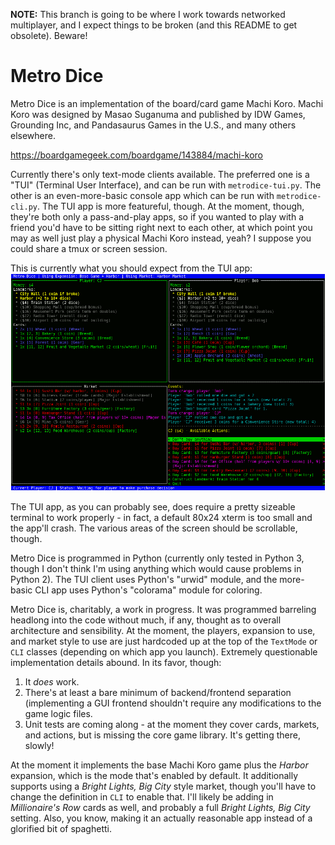 **NOTE:** This branch is going to be where I work towards networked
multiplayer, and I expect things to be broken (and this README to
get obsolete).  Beware!

Metro Dice
==========

Metro Dice is an implementation of the board/card game Machi Koro. 
Machi Koro was designed by Masao Suganuma and published by IDW Games,
Grounding Inc, and Pandasaurus Games in the U.S., and many others elsewhere.

https://boardgamegeek.com/boardgame/143884/machi-koro

Currently there's only text-mode clients available.  The preferred one is
a "TUI" (Terminal User Interface), and can be run with `metrodice-tui.py`.
The other is an even-more-basic console app which can be run with
`metrodice-cli.py`.  The TUI app is more featureful, though.  At the
moment, though, they're both only a pass-and-play apps, so if you wanted
to play with a friend you'd have to be sitting right next to each other,
at which point you may as well just play a physical Machi Koro instead,
yeah?  I suppose you could share a tmux or screen session.

This is currently what you should expect from the TUI app:
![TUI Screenshot](screenshot-tui.png)

The TUI app, as you can probably see, does require a pretty sizeable
terminal to work properly - in fact, a default 80x24 xterm is too small
and the app'll crash.  The various areas of the screen should be scrollable,
though.

Metro Dice is programmed in Python (currently only tested in Python 3,
though I don't think I'm using anything which would cause problems in
Python 2).  The TUI client uses Python's "urwid" module, and the more-basic
CLI app uses Python's "colorama" module for coloring.

Metro Dice is, charitably, a work in progress.  It was programmed
barreling headlong into the code without much, if any, thought as to
overall architecture and sensibility.  At the moment, the players,
expansion to use, and market style to use are just hardcoded up at the
top of the `TextMode` or `CLI` classes (depending on which app you launch).
Extremely questionable implementation details abound.  In its favor, though:

1) It *does* work.
2) There's at least a bare minimum of backend/frontend separation
   (implementing a GUI frontend shouldn't require any modifications to
   the game logic files.
3) Unit tests are coming along - at the moment they cover cards, markets,
   and actions, but is missing the core game library.  It's getting there,
   slowly!

At the moment it implements the base Machi Koro game plus the *Harbor*
expansion, which is the mode that's enabled by default.  It additionally
supports using a *Bright Lights, Big City* style market, though you'll have
to change the definition in `CLI` to enable that.  I'll likely be
adding in *Millionaire's Row* cards as well, and probably a full *Bright
Lights, Big City* setting.  Also, you know, making it an actually
reasonable app instead of a glorified bit of spaghetti.
